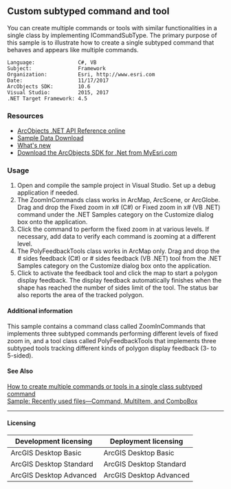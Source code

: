 ## Custom subtyped command and tool

  <div xmlns="http://www.w3.org/1999/xhtml" xmlns:my="http://schemas.microsoft.com/office/infopath/2003/myXSD/2006-02-10T23:25:53">You can create multiple commands or tools with similar functionalities in a single class by implementing ICommandSubType. The primary purpose of this sample is to illustrate how to create a single subtyped command that behaves and appears like multiple commands.</div>  


<!-- TODO: Fill this section below with metadata about this sample-->
```
Language:              C#, VB
Subject:               Framework
Organization:          Esri, http://www.esri.com
Date:                  11/17/2017
ArcObjects SDK:        10.6
Visual Studio:         2015, 2017
.NET Target Framework: 4.5
```

### Resources

* [ArcObjects .NET API Reference online](http://desktop.arcgis.com/en/arcobjects/latest/net/webframe.htm)  
* [Sample Data Download](../../releases)  
* [What's new](http://desktop.arcgis.com/en/arcobjects/latest/net/webframe.htm#91cabc68-2271-400a-8ff9-c7fb25108546.htm)  
* [Download the ArcObjects SDK for .Net from MyEsri.com](https://my.esri.com/)  

### Usage
1. Open and compile the sample project in Visual Studio. Set up a debug application if needed.  
1. The ZoomInCommands class works in ArcMap, ArcScene, or ArcGlobe. Drag and drop the Fixed zoom in x# (C#) or Fixed zoom in x# (VB .NET) command under the .NET Samples category on the Customize dialog box onto the application.  
1. Click the command to perform the fixed zoom in at various levels. If necessary, add data to verify each command is zooming at a different level.  
1. The PolyFeedbackTools class works in ArcMap only. Drag and drop the # sides feedback (C#) or # sides feedback (VB .NET) tool from the .NET Samples category on the Customize dialog box onto the application.  
1. Click to activate the feedback tool and click the map to start a polygon display feedback. The display feedback automatically finishes when the shape has reached the number of sides limit of the tool. The status bar also reports the area of the tracked polygon.  





#### Additional information  
<div xmlns="http://www.w3.org/1999/xhtml" xmlns:my="http://schemas.microsoft.com/office/infopath/2003/myXSD/2006-02-10T23:25:53">This sample contains a command class called ZoomInCommands that implements three subtyped commands performing different levels of fixed zoom in, and a tool class called PolyFeedbackTools that implements three subtyped tools tracking different kinds of polygon display feedback (3- to 5-sided). </div>  


#### See Also  
[How to create multiple commands or tools in a single class subtyped command](http://desktop.arcgis.com/search/?q=How%20to%20create%20multiple%20commands%20or%20tools%20in%20a%20single%20class%20subtyped%20command&p=0&language=en&product=arcobjects-sdk-dotnet&version=&n=15&collection=help)  
[Sample: Recently used files—Command, MultiItem, and ComboBox](../../../Net/Framework/RecentFilesCommands)  


---------------------------------

#### Licensing  
| Development licensing | Deployment licensing | 
| ------------- | ------------- | 
| ArcGIS Desktop Basic | ArcGIS Desktop Basic |  
| ArcGIS Desktop Standard | ArcGIS Desktop Standard |  
| ArcGIS Desktop Advanced | ArcGIS Desktop Advanced |  


